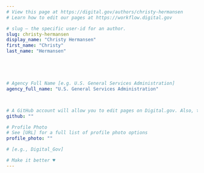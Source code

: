 ```yaml
---
# View this page at https://digital.gov/authors/christy-hermansen
# Learn how to edit our pages at https://workflow.digital.gov

# slug — the specific user-id for an author.
slug: christy-hermansen
display_name: "Christy Hermansen"
first_name: "Christy"
last_name: "Hermansen"





# Agency Full Name [e.g. U.S. General Services Administration]
agency_full_name: "U.S. General Services Administration"



# A GitHub account will allow you to edit pages on Digital.gov. Also, the image used in your GitHub account can be used to populate your digital.gov profile photo. Learn more about getting a Github account at [URL]
github: ""

# Profile Photo
# See [URL] for a full list of profile photo options
profile_photo: ""

# [e.g., Digital_Gov]

# Make it better ♥
---
```

